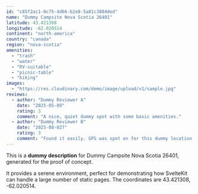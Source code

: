 ```yaml
---
id: "c85f2ac1-8c75-4d66-b2e8-5a81c3884ded"
name: "Dummy Campsite Nova Scotia 26401"
latitude: 43.421308
longitude: -62.020514
continent: "north-america"
country: "canada"
region: "nova-scotia"
amenities:
  - "trash"
  - "water"
  - "RV-suitable"
  - "picnic-table"
  - "hiking"
images:
  - "https://res.cloudinary.com/demo/image/upload/v1/sample.jpg"
reviews:
  - author: "Dummy Reviewer A"
    date: "2025-05-09"
    rating: 3
    comment: "A nice, quiet dummy spot with some basic amenities."
  - author: "Dummy Reviewer B"
    date: "2025-08-027"
    rating: 3
    comment: "Found it easily. GPS was spot on for this dummy location."
---
```


This is a **dummy description** for Dummy Campsite Nova Scotia 26401, generated for the proof of concept.

It provides a serene environment, perfect for demonstrating how SvelteKit can handle a large number of static pages. The coordinates are 43.421308, -62.020514.
